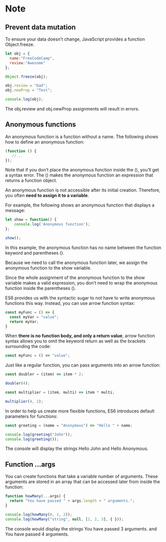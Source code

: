 # Note

## Prevent data mutation
 To ensure your data doesn't change, JavaScript provides a function Object.freeze.

```js
let obj = {
  name:"FreeCodeCamp",
  review:"Awesome"
};

Object.freeze(obj);

obj.review = "bad";
obj.newProp = "Test";

console.log(obj); 
```

The obj.review and obj.newProp assignments will result in errors.

## Anonymous functions

An anonymous function is a function without a name. The following shows how to define an anonymous function:

```js
(function () {
   //...
});
```

Note that if you don’t place the anonymous function inside the (), you’ll get a syntax error. The () makes the anonymous function an expression that returns a function object.

An anonymous function is not accessible after its initial creation. Therefore, you often **need to assign it to a variable**.

For example, the following shows an anonymous function that displays a message:

```js
let show = function() {
    console.log('Anonymous function');
};

show();
```

In this example, the anonymous function has no name between the function keyword and parentheses ().

Because we need to call the anonymous function later, we assign the anonymous function to the show variable.

Since the whole assignment of the anonymous function to the show variable makes a valid expression, you don’t need to wrap the anonymous function inside the parentheses ().

ES6 provides us with the syntactic sugar to not have to write anonymous functions this way. Instead, you can use arrow function syntax:

```js
const myFunc = () => {
  const myVar = "value";
  return myVar;
}
```

When **there is no function body, and only a return value**, arrow function syntax allows you to omit the keyword return as well as the brackets surrounding the code:

```js
const myFunc = () => "value";
```

Just like a regular function, you can pass arguments into an arrow function:

```js
const doubler = (item) => item * 2;

doubler(4);
```

```js
const multiplier = (item, multi) => item * multi;

multiplier(4, 2);
```

In order to help us create more flexible functions, ES6 introduces default parameters for functions:

```js
const greeting = (name = "Anonymous") => "Hello " + name;

console.log(greeting("John"));
console.log(greeting());
```

The console will display the strings Hello John and Hello Anonymous.

## Function ...args

You can create functions that take a variable number of arguments. These arguments are stored in an array that can be accessed later from inside the function:

```js
function howMany(...args) {
  return "You have passed " + args.length + " arguments.";
}

console.log(howMany(0, 1, 2));
console.log(howMany("string", null, [1, 2, 3], { }));
```

The console would display the strings You have passed 3 arguments. and You have passed 4 arguments.